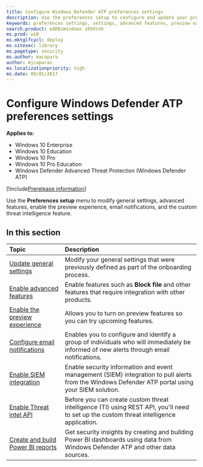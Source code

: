 ```yaml
---
title: Configure Windows Defender ATP preferences settings
description: Use the preferences setup to configure and update your preferences settings such as enabling advanced features, preview experience, email notifications, or custom threat intelligence.
keywords: preferences settings, settings, advanced features, preview experience, email notifications, custom threat intelligence
search.product: eADQiWindows 10XVcnh
ms.prod: w10
ms.mktglfcycl: deploy
ms.sitesec: library
ms.pagetype: security
ms.author: macapara
author: mjcaparas
ms.localizationpriority: high
ms.date: 09/01/2017
---
```

# Configure Windows Defender ATP preferences settings

**Applies to:**

- Windows 10 Enterprise
- Windows 10 Education
- Windows 10 Pro
- Windows 10 Pro Education
- Windows Defender Advanced Threat Protection (Windows Defender ATP)

[!include[Prerelease information](prerelease.md)]

Use the **Preferences setup** menu to modify general settings, advanced features, enable the preview experience, email notifications, and the custom threat intelligence feature.

## In this section

Topic | Description
:---|:---
[Update general settings](general-settings-windows-defender-advanced-threat-protection.md) | Modify your general settings that were previously defined as part of the onboarding process.
[Enable advanced features](advanced-features-windows-defender-advanced-threat-protection.md)| Enable features such as **Block file** and other features that require integration with other products.
[Enable the preview experience](preview-settings-windows-defender-advanced-threat-protection.md) | Allows you to turn on preview features so you can try upcoming features.
[Configure email notifications](configure-email-notifications-windows-defender-advanced-threat-protection.md) | Enables you to configure and identify a group of individuals who will immediately be informed of new alerts through email notifications.
[Enable SIEM integration](enable-siem-integration-windows-defender-advanced-threat-protection.md) | Enable security information and event management (SIEM) integration to pull alerts from the Windows Defender ATP portal using your SIEM solution.
[Enable Threat intel API](enable-custom-ti-windows-defender-advanced-threat-protection.md) | Before you can create custom threat intelligence (TI) using REST API, you'll need to set up the custom threat intelligence application.
[Create and build Power BI reports](powerbi-reports-windows-defender-advanced-threat-protection.md) | Get security insights by creating and building Power BI dashboards using data from Windows Defender ATP and other data sources.
